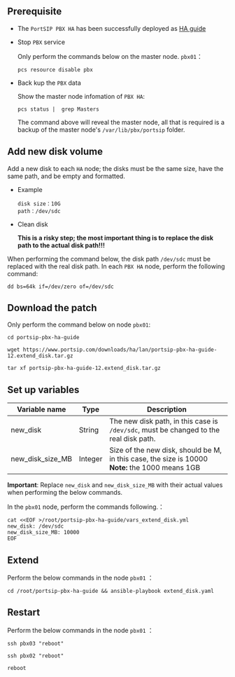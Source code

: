 ## Prerequisite


- The `PortSIP PBX HA` has been successfully deployed as [HA guide](https://github.com/portsip/portsip-pbx-ha-guide/blob/master/doc)

- Stop `PBX` service

    Only perform the commands below on the master node. `pbx01`：

    ```shell
    pcs resource disable pbx
    ```

- Back kup the `PBX` data
  
    Show the master node infomation of `PBX HA`:

    ```shell
   pcs status |  grep Masters
    ```
    
    The command above will reveal the master node, all that is required is a backup of the master node's `/var/lib/pbx/portsip` folder.

## Add new disk volume

Add a new disk to each `HA` node; the disks must be the same size, have the same path, and be empty and formatted.
<br/>

- Example

  ```
  disk size：10G
  path：/dev/sdc
  ```

- Clean disk

  **This is a risky step; the most important thing is to replace the disk path to the actual disk path!!!**

When performing the command below, the disk path `/dev/sdc` must be replaced with the real disk path.
In each `PBX HA` node, perform the following command:

  ```shell
  dd bs=64k if=/dev/zero of=/dev/sdc
  ```

## Download the patch

Only perform the command below on node `pbx01`:

```shell
cd portsip-pbx-ha-guide 

wget https://www.portsip.com/downloads/ha/lan/portsip-pbx-ha-guide-12.extend_disk.tar.gz

tar xf portsip-pbx-ha-guide-12.extend_disk.tar.gz
```

## Set up variables

| Variable name           | Type   | Description                                                         |
| ---------------- | ------ | ------------------------------------------------------------ |
| new_disk         | String | The new disk path, in this case is `/dev/sdc`, must be changed to the real disk path.                 |
| new_disk_size_MB | Integer   | Size of the new disk, should be M, in this case, the size is 10000<br>**Note:** the 1000 means 1GB |

**Important**: Replace `new_disk` and `new_disk_size_MB` with their actual values when performing the below commands.

In the `pbx01` node, perform the commands following.：

```shell
cat <<EOF >/root/portsip-pbx-ha-guide/vars_extend_disk.yml
new_disk: /dev/sdc
new_disk_size_MB: 10000
EOF
```

## Extend

Perform the below commands in the node `pbx01` ：

```shell
cd /root/portsip-pbx-ha-guide && ansible-playbook extend_disk.yaml
```

## Restart

Perform the below commands in the node `pbx01` ：

```shell
ssh pbx03 "reboot"

ssh pbx02 "reboot"

reboot
```

